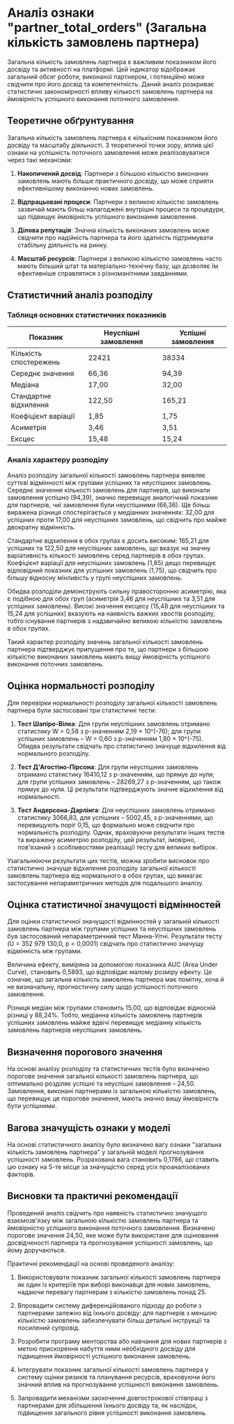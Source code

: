 # Аналіз ознаки "partner_total_orders" (Загальна кількість замовлень партнера)

Загальна кількість замовлень партнера є важливим показником його досвіду та активності на платформі. Цей індикатор відображає загальний обсяг роботи, виконаної партнером, і потенційно може свідчити про його досвід та компетентність. Даний аналіз розкриває статистичні закономірності впливу кількості замовлень партнера на ймовірність успішного виконання поточного замовлення.

## Теоретичне обґрунтування

Загальна кількість замовлень партнера є кількісним показником його досвіду та масштабу діяльності. З теоретичної точки зору, вплив цієї ознаки на успішність поточного замовлення може реалізовуватися через такі механізми:

1. **Накопичений досвід**: Партнери з більшою кількістю виконаних замовлень мають більше практичного досвіду, що може сприяти ефективнішому виконанню нових замовлень.

2. **Відпрацьовані процеси**: Партнери з великою кількістю замовлень зазвичай мають більш налагоджені внутрішні процеси та процедури, що підвищує ймовірність успішного виконання замовлення.

3. **Ділова репутація**: Значна кількість виконаних замовлень може свідчити про надійність партнера та його здатність підтримувати стабільну діяльність на ринку.

4. **Масштаб ресурсів**: Партнери з великою кількістю замовлень часто мають більший штат та матеріально-технічну базу, що дозволяє їм ефективніше справлятися з різноманітними завданнями.

## Статистичний аналіз розподілу

### Таблиця основних статистичних показників

| Показник | Неуспішні замовлення | Успішні замовлення |
|----------|----------------------|-------------------|
| Кількість спостережень | 22421 | 38334 |
| Середнє значення | 66,36 | 94,39 |
| Медіана | 17,00 | 32,00 |
| Стандартне відхилення | 122,50 | 165,21 |
| Коефіцієнт варіації | 1,85 | 1,75 |
| Асиметрія | 3,46 | 3,51 |
| Ексцес | 15,48 | 15,24 |

### Аналіз характеру розподілу

Аналіз розподілу загальної кількості замовлень партнера виявляє суттєві відмінності між групами успішних та неуспішних замовлень. Середнє значення кількості замовлень для партнерів, що виконали замовлення успішно (94,39), значно перевищує аналогічний показник для партнерів, чиї замовлення були неуспішними (66,36). Ще більш виражена різниця спостерігається у медіанних значеннях: 32,00 для успішних проти 17,00 для неуспішних замовлень, що свідчить про майже двократну відмінність.

Стандартне відхилення в обох групах є досить високим: 165,21 для успішних та 122,50 для неуспішних замовлень, що вказує на значну варіативність кількості замовлень серед партнерів в обох групах. Коефіцієнт варіації для неуспішних замовлень (1,85) дещо перевищує відповідний показник для успішних замовлень (1,75), що свідчить про більшу відносну мінливість у групі неуспішних замовлень.

Обидва розподіли демонструють сильну правосторонню асиметрію, яка є подібною для обох груп (асиметрія 3,46 для неуспішних та 3,51 для успішних замовлень). Високі значення ексцесу (15,48 для неуспішних та 15,24 для успішних) вказують на наявність важких хвостів розподілу, тобто існування партнерів з надзвичайно великою кількістю замовлень в обох групах.

Такий характер розподілу значень загальної кількості замовлень партнера підтверджує припущення про те, що партнери з більшою кількістю виконаних замовлень мають вищу ймовірність успішного виконання поточних замовлень.

## Оцінка нормальності розподілу

Для перевірки нормальності розподілу загальної кількості замовлень партнера були застосовані три статистичні тести:

1. **Тест Шапіро-Вілка**: Для групи неуспішних замовлень отримано статистику W = 0,58 з p-значенням 2,19 × 10^(-76); для групи успішних замовлень – W = 0,60 з p-значенням 1,80 × 10^(-75). Обидва результати свідчать про статистично значуще відхилення від нормального розподілу.

2. **Тест Д'Агостіно-Пірсона**: Для групи неуспішних замовлень отримано статистику 16410,12 з p-значенням, що прямує до нуля; для групи успішних замовлень – 28269,27 з p-значенням, що також прямує до нуля. Ці результати підтверджують значне відхилення від нормальності.

3. **Тест Андерсона-Дарлінга**: Для неуспішних замовлень отримано статистику 3066,83, для успішних – 5002,45, з p-значеннями, що перевищують поріг 0,15, що формально може свідчити про нормальність розподілу. Однак, враховуючи результати інших тестів та виражену асиметрію розподілу, цей результат, імовірно, пов'язаний з особливостями реалізації тесту для великих вибірок.

Узагальнюючи результати цих тестів, можна зробити висновок про статистично значуще відхилення розподілу загальної кількості замовлень партнера від нормального в обох групах, що вимагає застосування непараметричних методів для подальшого аналізу.

## Оцінка статистичної значущості відмінностей

Для оцінки статистичної значущості відмінностей у загальній кількості замовлень партнера між групами успішних та неуспішних замовлень був застосований непараметричний тест Манна-Уітні. Результати тесту (U = 352 979 130,0, p < 0,0001) свідчать про статистично значущу відмінність між групами.

Величина ефекту, виміряна за допомогою показника AUC (Area Under Curve), становить 0,5893, що відповідає малому розміру ефекту. Це означає, що загальна кількість замовлень партнера має помітну, хоча й не визначальну, прогностичну силу щодо успішності поточного замовлення.

Різниця медіан між групами становить 15,00, що відповідає відносній різниці у 88,24%. Тобто, медіанна кількість замовлень партнерів успішних замовлень майже вдвічі перевищує медіанну кількість замовлень партнерів неуспішних замовлень.

## Визначення порогового значення

На основі аналізу розподілу та статистичних тестів було визначено порогове значення загальної кількості замовлень партнера, що оптимально розділяє успішні та неуспішні замовлення – 24,50. Замовлення, виконані партнерами із загальною кількістю замовлень, що перевищує це порогове значення, мають значно вищу ймовірність бути успішними.

## Вагова значущість ознаки у моделі

На основі статистичного аналізу було визначено вагу ознаки "загальна кількість замовлень партнера" у загальній моделі прогнозування успішності замовлень. Розрахована вага становить 0,1786, що ставить цю ознаку на 5-те місце за значущістю серед усіх проаналізованих факторів.

## Висновки та практичні рекомендації

Проведений аналіз свідчить про наявність статистично значущого взаємозв'язку між загальною кількістю замовлень партнера та ймовірністю успішного виконання поточного замовлення. Визначено порогове значення 24,50, яке може бути використане для оцінювання досвідченості партнера та прогнозування успішності замовлень, що йому доручаються.

Практичні рекомендації на основі проведеного аналізу:

1. Використовувати показник загальної кількості замовлень партнера як один із критеріїв при виборі виконавця для нових замовлень, надаючи перевагу партнерам з кількістю замовлень понад 25.

2. Впровадити систему диференційованого підходу до роботи з партнерами залежно від їхнього досвіду: для партнерів з меншою кількістю замовлень забезпечувати більш детальні інструкції та посилений супровід.

3. Розробити програму менторства або навчання для нових партнерів з метою прискорення набуття ними необхідного досвіду для підвищення ймовірності успішного виконання замовлень.

4. Інтегрувати показник загальної кількості замовлень партнера у систему оцінки ризиків та планування ресурсів, враховуючи його значний вплив на прогнозування успішності виконання замовлень.

5. Запровадити механізми заохочення довгострокової співпраці з партнерами для збільшення їхнього досвіду та, як наслідок, підвищення загального рівня успішності виконання замовлень.
